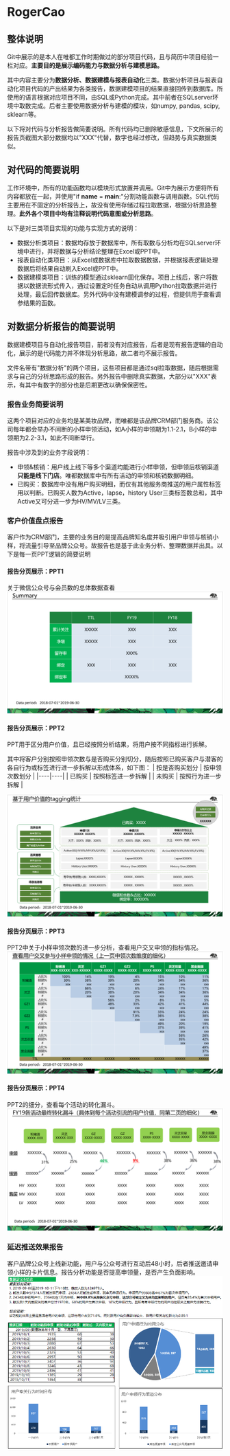 # RogerCao

## 整体说明
Git中展示的是本人在唯都工作时期做过的部分项目代码，且与简历中项目经验一栏对应。**主要目的是展示编码能力与数据分析与建模思路。**

其中内容主要分为**数据分析、数据建模与报表自动化**三类。数据分析项目与报表自动化项目代码的产出结果为各类报告，数据建模项目的结果直接回传到数据库。所使用的语言根据对应项目不同，由SQL或Python完成。其中前者在SQLserver环境中取数完成。后者主要使用数据分析与建模的模块，如numpy, pandas, scipy, sklearn等。

以下将对代码与分析报告做简要说明。所有代码均已删除敏感信息，下文所展示的报告页截图大部分数据均以"XXX"代替，数字也经过修改，但趋势与真实数据类似。

## 对代码的简要说明

工作环境中，所有的功能函数均以模块形式放置并调用。Git中为展示方便将所有内容都放在一起，并使用"if __name__ = __main__:"分割功能函数与调用函数。SQL代码主要用在不固定的分析报告上，故没有使用存储过程拉取数据，根据分析思路整理。**此外各个项目中均有注释说明代码意图或分析思路**。

以下是对三类项目实现的功能与实现方式的说明：
+ 数据分析类项目：数据均存放于数据库中，所有取数与分析均在SQLserver环境中进行，并将数据与分析结论整理在Excel或PPT中。
+ 报表自动化类项目：从Excel或数据库中拉取数据数据，并根据报表逻辑处理数据后将结果自动刷入Excel或PPT中。
+ 数据建模类项目：训练的模型通过sklearn固化保存。项目上线后，客户将数据以数据流形式传入，通过设置定时任务自动从调用Python拉取数据并进行处理，最后回传数据库。另外代码中没有建模调参的过程，但提供用于查看调参结果的函数。

## 对数据分析报告的简要说明
数据建模项目与自动化报告项目，前者没有对应报告，后者是现有报告逻辑的自动化，展示的是代码能力并不体现分析思路，故二者均不展示报告。

文件名带有"数据分析"的两个项目，这些项目都是通过sql拉取数据，随后根据需求与自己的分析思路形成的报告。另外报告中删除真实数据，大部分以"XXX"表示，有其中有数字的部分也是后期更改以确保保密性。

### 报告业务简要说明
这两个项目对应的业务均是某美妆品牌，而唯都是该品牌CRM部门服务商。该公司每年都会举办不间断的小样申领活动，如A小样的申领期为1.1-2.1，B小样的申领期为2.2-3.1，如此不间断举行。

报告中涉及到的业务字段说明：
+ 申领&核销：用户线上线下等多个渠道均能进行小样申领，但申领后核销渠道**只能是线下门店**。唯都数据库中有所有活动的申领和核销数据明细。
+ 已购买：数据库中没有用户购买明细，而仅有其他服务商推送的用户属性标签用以判断。已购买人数为Active，lapse，history User三类标签数总和，其中Active又可分进一步为HV/MV/LV三类。

### 客户价值盘点报告
客户作为CRM部门，主要的业务目的是提高品牌知名度并吸引用户申领与核销小样，将流量引导至品牌公众号。故报告也是基于此业务分析、整理数据并出具。以下是每一页PPT逻辑的简要说明

#### 报告分页展示：PPT1
关于微信公众号与会员数的总体数据查看
![](https://github.com/92RogerCao/RogerCao/blob/master/photofile/ppt1.png)

#### 报告分页展示：PPT2
PPT用于区分用户价值，且已经按照分析结果，将用户按不同指标进行拆解。

其中将客户分别按照申领次数与是否购买分别切分，随后按照已购买客户与潜客的各自行为或标签进行进一步拆解以形成体系，如下图：
| 按是否购买划分 | 按申领次数划分 |
|----|----|
| 已购买 | 按照标签进一步拆解 |
| 未购买 | 按照行为进一步拆解 |

![](https://github.com/92RogerCao/RogerCao/blob/master/photofile/PPT2.png)

#### 报告分页展示：PPT3
PPT2中关于小样申领次数的进一步分析，查看用户交叉申领的指标情况。
![](https://github.com/92RogerCao/RogerCao/blob/master/photofile/PPT3.png)

#### 报告分页展示：PPT4
PPT2的细分，查看每个活动的转化漏斗。
![](https://github.com/92RogerCao/RogerCao/blob/master/photofile/PPT4.png)

### 延迟推送效果报告
客户品牌公众号上线新功能，用户与公众号进行互动后48小时，后者推送邀请申领小样的卡片信息。报告分析功能是否提高申领量，是否产生负面影响。
![](https://github.com/92RogerCao/RogerCao/blob/master/photofile/report48.png)

